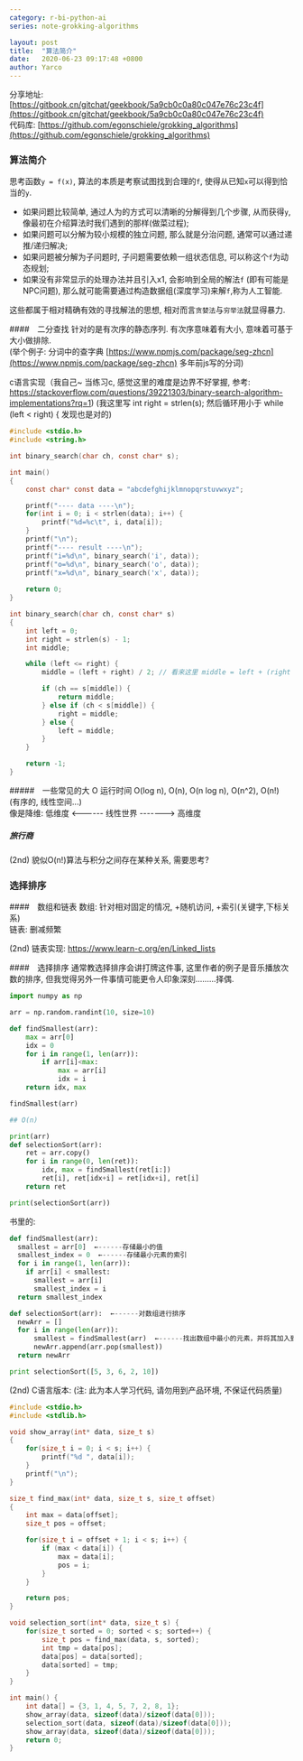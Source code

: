 ```yaml
---
category: r-bi-python-ai
series: note-grokking-algorithms

layout: post 
title:  "算法简介"
date:   2020-06-23 09:17:48 +0800
author: Yarco
---
```


分享地址: [https://gitbook.cn/gitchat/geekbook/5a9cb0c0a80c047e76c23c4f](https://gitbook.cn/gitchat/geekbook/5a9cb0c0a80c047e76c23c4f)  
代码库: [https://github.com/egonschiele/grokking_algorithms](https://github.com/egonschiele/grokking_algorithms)

### 算法简介
思考函数`y = f(x)`, 算法的本质是考察试图找到合理的`f`, 使得从已知`x`可以得到恰当的`y`.

* 如果问题比较简单, 通过人为的方式可以清晰的分解得到几个步骤, 从而获得`y`, 像最初在介绍算法时我们遇到的那样(做菜过程);
* 如果问题可以分解为较小规模的独立问题, 那么就是分治问题, 通常可以通过递推/递归解决; 
* 如果问题被分解为子问题时, 子问题需要依赖一组状态信息, 可以称这个`f`为动态规划; 
* 如果没有非常显示的处理办法并且引入x1, 会影响到全局的解法`f` (即有可能是NPC问题), 那么就可能需要通过构造数据组(深度学习)来解`f`,称为人工智能. 

这些都属于相对精确有效的寻找解法的思想, 相对而言`贪婪法`与`穷举法`就显得暴力.

####　二分查找
针对的是有次序的静态序列. 有次序意味着有大小, 意味着可基于大小做排除.  
(举个例子: 分词中的查字典 [https://www.npmjs.com/package/seg-zhcn](https://www.npmjs.com/package/seg-zhcn) 多年前js写的分词)

c语言实现（我自己~ 当练习c, 感觉这里的难度是边界不好掌握, 参考: https://stackoverflow.com/questions/39221303/binary-search-algorithm-implementations?rq=1)
(我这里写  int right = strlen(s); 然后循环用小于 while (left < right) { 发现也是对的)
```c
#include <stdio.h>
#include <string.h>

int binary_search(char ch, const char* s);

int main()
{
	const char* const data = "abcdefghijklmnopqrstuvwxyz";

	printf("---- data ----\n");
	for(int i = 0; i < strlen(data); i++) {
		printf("%d=%c\t", i, data[i]);
	}
	printf("\n");
	printf("---- result ----\n");
	printf("i=%d\n", binary_search('i', data));
	printf("o=%d\n", binary_search('o', data));
	printf("x=%d\n", binary_search('x', data));
	
	return 0;
}

int binary_search(char ch, const char* s)
{
	int left = 0;
	int right = strlen(s) - 1; 
	int middle;

	while (left <= right) { 
		middle = (left + right) / 2; // 看来这里 middle = left + (right - left) >> 1; 更好 

		if (ch == s[middle]) {
			return middle;
		} else if (ch < s[middle]) {
			right = middle;
		} else {
			left = middle;
		}
	}

	return -1;
}
```

#####　一些常见的大 O 运行时间
O(log n), O(n), O(n log n), O(n^2), O(n!)  
(有序的, 线性空间...)  
像是降维:  低维度 <------ 线性世界 -------> 高维度  

##### 旅行商
(2nd) 貌似O(n!)算法与积分之间存在某种关系, 需要思考?

### 选择排序

####　数组和链表
数组: 针对相对固定的情况, +随机访问, +索引(关键字,下标关系)  
链表: 删减频繁

(2nd) 链表实现: https://www.learn-c.org/en/Linked_lists

####　选择排序
通常教选择排序会讲打牌这件事, 这里作者的例子是音乐播放次数的排序, 但我觉得另外一件事情可能更令人印象深刻.........择偶. 

```python
import numpy as np

arr = np.random.randint(10, size=10)

def findSmallest(arr):
    max = arr[0]
    idx = 0
    for i in range(1, len(arr)):
        if arr[i]<max:
            max = arr[i]
            idx = i
    return idx, max

findSmallest(arr)

## O(n)

print(arr)
def selectionSort(arr):
    ret = arr.copy()
    for i in range(0, len(ret)):
        idx, max = findSmallest(ret[i:])
        ret[i], ret[idx+i] = ret[idx+i], ret[i]
    return ret

print(selectionSort(arr))
```

书里的:
```python
def findSmallest(arr):
  smallest = arr[0]  ←------存储最小的值
  smallest_index = 0  ←------存储最小元素的索引
  for i in range(1, len(arr)):
    if arr[i] < smallest:
      smallest = arr[i]
      smallest_index = i
  return smallest_index

def selectionSort(arr):  ←------对数组进行排序
  newArr = []
  for i in range(len(arr)):
      smallest = findSmallest(arr)  ←------找出数组中最小的元素，并将其加入到新数组中
      newArr.append(arr.pop(smallest))
  return newArr

print selectionSort([5, 3, 6, 2, 10])
```

(2nd) C语言版本: (注: 此为本人学习代码, 请勿用到产品环境, 不保证代码质量)
```c
#include <stdio.h>
#include <stdlib.h>

void show_array(int* data, size_t s)
{
	for(size_t i = 0; i < s; i++) {
		printf("%d ", data[i]);
	}
	printf("\n");
}

size_t find_max(int* data, size_t s, size_t offset)
{
	int max = data[offset];
	size_t pos = offset;

	for(size_t i = offset + 1; i < s; i++) {
		if (max < data[i]) {
			max = data[i];
			pos = i;
		}
	}	

	return pos;
}

void selection_sort(int* data, size_t s) {
	for(size_t sorted = 0; sorted < s; sorted++) {
		size_t pos = find_max(data, s, sorted);
		int tmp = data[pos];
		data[pos] = data[sorted];
		data[sorted] = tmp;
	}
}

int main() {
	int data[] = {3, 1, 4, 5, 7, 2, 8, 1};
	show_array(data, sizeof(data)/sizeof(data[0]));
	selection_sort(data, sizeof(data)/sizeof(data[0]));
	show_array(data, sizeof(data)/sizeof(data[0]));
	return 0;
}
```
